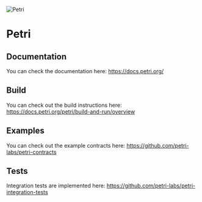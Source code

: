 ![Petri](https://github.com/petri-labs/petri-docs/blob/1db1e92098c915ae8ad4defc0bd30ef549175201/static/img/petri_wide_logo.png)
# Petri

## Documentation

You can check the documentation here: https://docs.petri.org/

## Build

You can check out the build instructions here: https://docs.petri.org/petri/build-and-run/overview

## Examples

You can check out the example contracts here: https://github.com/petri-labs/petri-contracts

## Tests

Integration tests are implemented here: https://github.com/petri-labs/petri-integration-tests
